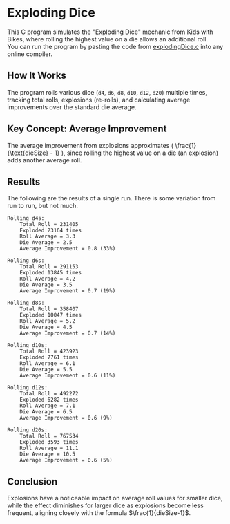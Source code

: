 # Exploding Dice

This C program simulates the "Exploding Dice" mechanic from Kids with Bikes, where rolling the highest value on a die allows an additional roll.  
You can run the program by pasting the code from [explodingDice.c](explodingDice.c) into any online compiler.

## How It Works

The program rolls various dice (`d4`, `d6`, `d8`, `d10`, `d12`, `d20`) multiple times, tracking total rolls, explosions (re-rolls), and calculating average improvements over the standard die average.

## Key Concept: Average Improvement

The average improvement from explosions approximates \( \frac{1}{\text{dieSize} - 1} \), since rolling the highest value on a die (an explosion) adds another average roll.

## Results

The following are the results of a single run. There is some variation from run to run, but not much.

```
Rolling d4s:
	Total Roll = 231405
	Exploded 23164 times
	Roll Average = 3.3
	Die Average = 2.5
	Average Improvement = 0.8 (33%)

Rolling d6s:
	Total Roll = 291153
	Exploded 13845 times
	Roll Average = 4.2
	Die Average = 3.5
	Average Improvement = 0.7 (19%)

Rolling d8s:
	Total Roll = 358407
	Exploded 10047 times
	Roll Average = 5.2
	Die Average = 4.5
	Average Improvement = 0.7 (14%)

Rolling d10s:
	Total Roll = 423923
	Exploded 7761 times
	Roll Average = 6.1
	Die Average = 5.5
	Average Improvement = 0.6 (11%)

Rolling d12s:
	Total Roll = 492272
	Exploded 6282 times
	Roll Average = 7.1
	Die Average = 6.5
	Average Improvement = 0.6 (9%)

Rolling d20s:
	Total Roll = 767534
	Exploded 3593 times
	Roll Average = 11.1
	Die Average = 10.5
	Average Improvement = 0.6 (5%)
```

## Conclusion

Explosions have a noticeable impact on average roll values for smaller dice, while the effect diminishes for larger dice as explosions become less frequent, aligning closely with the formula $`\frac{1}{dieSize-1}`$.
